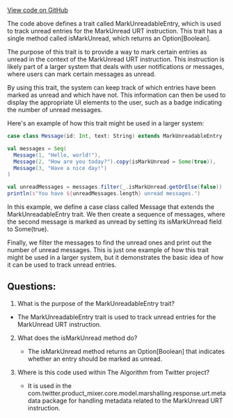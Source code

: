 [View code on GitHub](https://github.com/misbahsy/the-algorithm/product-mixer/core/src/main/scala/com/twitter/product_mixer/core/model/marshalling/response/urt/metadata/MarkUnreadableEntry.scala)

The code above defines a trait called MarkUnreadableEntry, which is used to track unread entries for the MarkUnread URT instruction. This trait has a single method called isMarkUnread, which returns an Option[Boolean]. 

The purpose of this trait is to provide a way to mark certain entries as unread in the context of the MarkUnread URT instruction. This instruction is likely part of a larger system that deals with user notifications or messages, where users can mark certain messages as unread. 

By using this trait, the system can keep track of which entries have been marked as unread and which have not. This information can then be used to display the appropriate UI elements to the user, such as a badge indicating the number of unread messages. 

Here's an example of how this trait might be used in a larger system:

```scala
case class Message(id: Int, text: String) extends MarkUnreadableEntry

val messages = Seq(
  Message(1, "Hello, world!"),
  Message(2, "How are you today?").copy(isMarkUnread = Some(true)),
  Message(3, "Have a nice day!")
)

val unreadMessages = messages.filter(_.isMarkUnread.getOrElse(false))
println(s"You have ${unreadMessages.length} unread messages.")
```

In this example, we define a case class called Message that extends the MarkUnreadableEntry trait. We then create a sequence of messages, where the second message is marked as unread by setting its isMarkUnread field to Some(true). 

Finally, we filter the messages to find the unread ones and print out the number of unread messages. This is just one example of how this trait might be used in a larger system, but it demonstrates the basic idea of how it can be used to track unread entries.
## Questions: 
 1. What is the purpose of the MarkUnreadableEntry trait?
   - The MarkUnreadableEntry trait is used to track unread entries for the MarkUnread URT instruction.

2. What does the isMarkUnread method do?
   - The isMarkUnread method returns an Option[Boolean] that indicates whether an entry should be marked as unread.

3. Where is this code used within The Algorithm from Twitter project?
   - It is used in the com.twitter.product_mixer.core.model.marshalling.response.urt.metadata package for handling metadata related to the MarkUnread URT instruction.